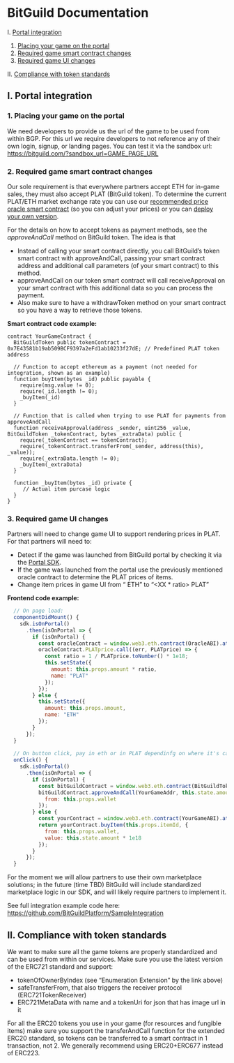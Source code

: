 # BitGuild Documentation

I. [Portal integration](#i-portal-integration)
  1. [Placing your game on the portal](#1-placing-your-game-on-the-portal)
  2. [Required game smart contract changes](#2-required-game-smart-contract-changes)
  3. [Required game UI changes](#3-required-game-ui-changes)
  
II. [Compliance with token standards](#ii-compliance-with-token-standards)

## I. Portal integration

### 1. Placing your game on the portal

We need developers to provide us the url of the game to be used from within BGP. For this url we require developers to not reference any of their own login, signup, or landing pages. You can test it via the sandbox url: https://bitguild.com/?sandbox_url=GAME_PAGE_URL

### 2. Required game smart contract changes

Our sole requirement is that everywhere partners accept ETH for in-game sales, they must also accept PLAT (BitGuild token). To determine the current PLAT/ETH market exchange rate you can use our [recommended price oracle smart contract](https://etherscan.io/address/0x2339a01f8424d116ff7cf0869c9c37b769ed274f) (so you can adjust your prices) or you can [deploy your own version](https://github.com/BitGuildPlatform/SampleIntegration/tree/master/contracts).

For the details on how to accept tokens as payment methods, see the *approveAndCall* method on BitGuild token. The idea is that
* Instead of calling your smart contract directly, you call BitGuild’s token smart contract with approveAndCall, passing your smart contract address and additional call parameters (of your smart contract) to this method.
* approveAndCall on our token smart contract will call receiveApproval on your smart contract with this additional data so you can process the payment.
* Also make sure to have a withdrawToken method on your smart contract so you have a way to retrieve those tokens. 

**Smart contract code example:**
```
contract YourGameContract {
  BitGuildToken public tokenContract = 0x7E43581b19ab509BCF9397a2eFd1ab10233f27dE; // Predefined PLAT token address

  // Function to accept ethereum as a payment (not needed for integration, shown as an example)
  function buyItem(bytes _id) public payable {
    require(msg.value != 0);
    require(_id.length != 0);
    _buyItem(_id)
  }

  // Function that is called when trying to use PLAT for payments from approveAndCall
  function receiveApproval(address _sender, uint256 _value, BitGuildToken _tokenContract, bytes _extraData) public {
    require(_tokenContract == tokenContract);
    require(_tokenContract.transferFrom(_sender, address(this), _value));
    require(_extraData.length != 0);
    _buyItem(_extraData)
  }

  function _buyItem(bytes _id) private {
     // Actual item purcase logic
  }
}
```

### 3. Required game UI changes

Partners will need to change game UI to support rendering prices in PLAT. For that partners will need to: 
* Detect if the game was launched from BitGuild portal by checking it via the [Portal SDK](https://github.com/BitGuildPlatform/BitGuildPortalSDK/).
* If the game was launched from the portal use the previously mentioned oracle contract to determine the PLAT prices of items. 
* Change item prices in game UI from “<XX> ETH” to “<XX * ratio> PLAT”

**Frontend code example:**
```js
  // On page load:
  componentDidMount() {
    sdk.isOnPortal()
      .then(isOnPortal => {
        if (isOnPortal) {
          const oracleContract = window.web3.eth.contract(OracleABI).at(OracleAddr);
          oracleContract.PLATprice.call((err, PLATprice) => {
            const ratio = 1 / PLATprice.toNumber() * 1e18;
            this.setState({
              amount: this.props.amount * ratio,
              name: "PLAT"
            });
          });
        } else {
          this.setState({
            amount: this.props.amount,
            name: "ETH"
          });
        }
      });
  }
  
  // On button click, pay in eth or in PLAT dependinfg on where it's called from
  onClick() {
    sdk.isOnPortal()
      .then(isOnPortal => {
        if (isOnPortal) {
          const bitGuildContract = window.web3.eth.contract(BitGuildTokenABI).at(BitGuildTokenAddr);
          bitGuildContract.approveAndCall(YourGameAddr, this.state.amount * 1e18, this.props.itemId, {
            from: this.props.wallet
          });
        } else {
          const yourContract = window.web3.eth.contract(YourGameABI).at(YourGameAddr);
          return yourContract.buyItem(this.props.itemId, {
            from: this.props.wallet,
            value: this.state.amount * 1e18
          });
        }
      });
  }
```

For the moment we will allow partners to use their own marketplace solutions; in the future (time TBD) BitGuild will include standardized marketplace logic in our SDK, and will likely require partners to implement it.

See full integration example code here: https://github.com/BitGuildPlatform/SampleIntegration
  
## II. Compliance with token standards

We want to make sure all the game tokens are properly standardized and can be used from within our services. Make sure you use the latest version of the ERC721 standard and support:
* tokenOfOwnerByIndex (see “Enumeration Extension” by the link above)
* safeTransferFrom, that also triggers the receiver protocol (ERC721TokenReceiver)
* ERC721MetaData with name and a tokenUri for json that has image url in it

For all the ERC20 tokens you use in your game (for resources and fungible items) make sure you support the transferAndCall function for the extended ERC20 standard, so tokens can be transferred to a smart contract in 1 transaction, not 2. We generally recommend using ERC20+ERC677 instead of ERC223.
